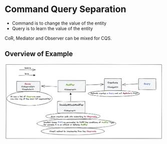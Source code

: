 # Command Query Separation 

- Command is to change the value of the entity
- Query is to learn the value of the entity

CoR, Mediator and Observer can be mixed for CQS.

## Overview of Example

![cqs](asset/cqs.png)